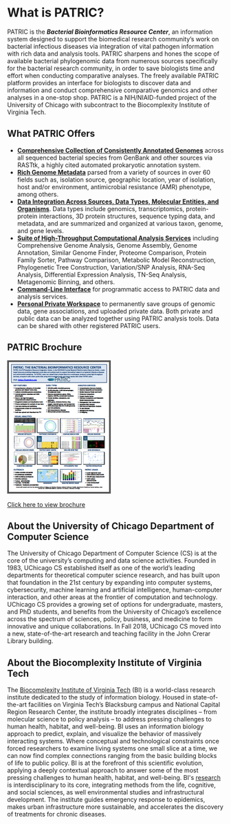 # What is PATRIC?

PATRIC is the ***Bacterial Bioinformatics Resource Center***, an information system designed to support the biomedical research community’s work on bacterial infectious diseases via integration of vital pathogen information with rich data and analysis tools. PATRIC sharpens and hones the scope of available bacterial phylogenomic data from numerous sources specifically for the bacterial research community, in order to save biologists time and effort when conducting comparative analyses. The freely available PATRIC platform provides an interface for biologists to discover data and information and conduct comprehensive comparative genomics and other analyses in a one-stop shop. PATRIC is a NIH/NIAID-funded project of the University of Chicago with subcontract to the Biocomplexity Institute of Virginia Tech.

## What PATRIC Offers

* [**Comprehensive Collection of Consistently Annotated Genomes**](../user_guides/organisms_taxon/genome_annotations.html) across all sequenced bacterial species from GenBank and other sources via RASTtk, a highly cited automated prokaryotic annotation system.
* [**Rich Genome Metadata**](../user_guides/organisms_taxon/genome_metadata.html) parsed from a variety of sources in over 60 fields such as, isolation source, geographic location, year of isolation, host and/or environment, antimicrobial resistance (AMR) phenotype, among others.
* [**Data Integration Across Sources, Data Types, Molecular Entities, and Organisms**](../user_guides/organisms_tab.html). Data types include genomics, transcriptomics, protein-protein interactions, 3D protein structures, sequence typing data, and metadata, and are summarized and organized at various taxon, genome, and gene levels.
* [**Suite of High-Throughput Computational Analysis Services**](../user_guides/services_tab.html) including Comprehensive Genome Analysis, Genome Assembly, Genome Annotation, Similar Genome Finder, Proteome Comparison, Protein Family Sorter, Pathway Comparison, Metabolic Model Reconstruction, Phylogenetic Tree Construction, Variation/SNP Analysis, RNA-Seq Analysis, Differential Expression Analysis, TN-Seq Analysis, Metagenomic Binning, and others.
* [**Command-Line Interface**](./cli_tutorial/) for programmatic access to PATRIC data and analysis services.
* [**Personal Private Workspace**](../user_guides/workspace_groups_upload.html) to permanently save groups of genomic data, gene associations, and uploaded private data. Both private and public data can be analyzed together using PATRIC analysis tools. Data can be shared with other registered PATRIC users.

## PATRIC Brochure
![PATRIC Brochure thumbnail](./images/patric_brochure_thumbnail.png)

[Click here to view brochure](../_static/website/patric-flyer-2018.pdf)

## About the University of Chicago Department of Computer Science
The University of Chicago Department of Computer Science (CS) is at the core of the university’s computing and data science activities. Founded in 1983, UChicago CS established itself as one of the world’s leading departments for theoretical computer science research, and has built upon that foundation in the 21st century by expanding into computer systems, cybersecurity, machine learning and artificial intelligence, human-computer interaction, and other areas at the frontier of computation and technology. UChicago CS provides a growing set of options for undergraduate, masters, and PhD students, and benefits from the University of Chicago’s excellence across the spectrum of sciences, policy, business, and medicine to form innovative and unique collaborations. In Fall 2018, UChicago CS moved into a new, state-of-the-art research and teaching facility in the John Crerar Library building.

## About the Biocomplexity Institute of Virginia Tech
The <a href="http://bi.vt.edu/" target="_blank">Biocomplexity Institute of Virginia Tech</a> (BI) is a world-class research institute dedicated to the study of information biology. Housed in state-of-the-art facilities on Virginia Tech’s Blacksburg campus and National Capital Region Research Center, the institute broadly integrates disciplines – from molecular
science to policy analysis – to address pressing challenges to human health, habitat, and well-being. BI uses an information biology approach to predict, explain, and visualize the behavior of massively interacting systems. Where conceptual and technological constraints once forced researchers to examine living systems one small slice at a time, we can now find complex connections ranging from the basic building blocks of life to public policy. BI is at the forefront of this scientific evolution, applying a deeply contextual approach to answer some of the most pressing challenges to human health,
habitat, and well-being. BI's <a href="http://bi.vt.edu/research" target="_blank">research</a> is interdisciplinary to its core, integrating methods from the life, cognitive, and social sciences, as well environmental studies and infrastructural development. The institute guides emergency response to epidemics, makes urban infrastructure more sustainable, and accelerates the discovery of treatments for chronic diseases.
